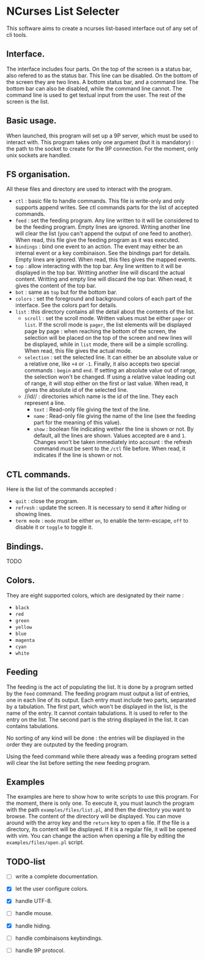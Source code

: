 # NCurses List Selecter
This software aims to create a ncurses list-based interface out of any set of
cli tools.

## Interface.
The interface includes four parts. On the top of the screen is a status bar,
also refered to as the status bar. This line can be disabled. On the bottom of
the screen they are two lines. A bottom status bar, and a command line. The
bottom bar can also be disabled, while the command line cannot. The command
line is used to get textual input from the user. The rest of the screen is the
list.

## Basic usage.
When launched, this program will set up a 9P server, which must be used to
interact with. This program takes only one argument (but it is mandatory) : the
path to the socket to create for the 9P connection. For the moment, only unix
sockets are handled.

## FS organisation.
All these files and directory are used to interact with the program.
 - `ctl` : basic file to handle commands. This file is write-only and only
     supports append writes. See ctl commands parts for the list of accepted
     commands.
 - `feed` : set the feeding program. Any line written to it will be considered
     to be the feeding program. Empty lines are ignored. Writing another line
     will clear the list (you can't append the output of one feed to another).
     When read, this file give the feeding program as it was executed.
 - `bindings` : bind one event to an action. The event may either be an
     internal event or a key combinaison. See the bindings part for details.
     Empty lines are ignored. When read, this files gives the mapped events.
 - `top` : allow interacting with the top bar. Any line written to it will be
     displayed in the top bar. Writting another line will discard the actual
     content. Writting and empty line will discard the top bar. When read, it
     gives the content of the top bar.
 - `bot` : same as `top` but for the bottom bar.
 - `colors` : set the foreground and background colors of each part of the
     interface. See the colors part for details.
 - `list` : this directory contains all the detail about the contents of the
     list.
   - `scroll` : set the scroll mode. Written values must be either `pager` or
       `list`. If the scroll mode is `pager`, the list elements will be
       displayed page by page : when reaching the bottom of the screen, the
       selection will be placed on the top of the screen and new lines will be
       displayed, while in `list` mode, there will be a simple scrolling. When
       read, this file gives the actual mode.
   - `selection` : set the selected line. It can either be an absolute value
       or a relative one, like `+4` or `-1`. Finally, it also accepts two
       special commands : `begin` and `end`. If setting an absolute value out
       of range, the selection won't be changed. If using a relative value
       leading out of range, it will stop either on the first or last value.
       When read, it gives the absolute id of the selected line.
   - //id// : directories which name is the id of the line. They each represent
       a line.
     - `text` : Read-only file giving the text of the line.
     - `name` : Read-only file giving the name of the line (see the feeding
         part for the meaning of this value).
     - `show` : boolean file indicating wether the line is shown or not. By
        default, all the lines are shown. Values accepted are `0` and `1`.
        Changes won't be taken immediately into account : the refresh command
        must be sent to the `/ctl` file before. When read, it indicates if the
        line is shown or not.

## CTL commands.
Here is the list of the commands accepted :
 - `quit` : close the program.
 - `refresh` : update the screen. It is necessary to send it after hiding or
     showing lines.
 - `term mode` : `mode` must be either `on`, to enable the term-escape, `off`
     to disable it or `toggle` to toggle it.

## Bindings.
TODO

## Colors.
They are eight supported colors, which are designated by their name :
 - `black`
 - `red`
 - `green`
 - `yellow`
 - `blue`
 - `magenta`
 - `cyan`
 - `white`

## Feeding
The feeding is the act of populating the list. It is done by a program setted
by the `feed` command. The feeding program must output a list of entries, one
in each line of its output. Each entry must include two parts, separated by a
tabulation. The first part, which won't be displayed in the list, is the name
of the entry. It cannot contain tabulations. It is used to refer to the entry
on the list. The second part is the string displayed in the list. It can
contains tabulations.

No sorting of any kind will be done : the entries will be displayed in the
order they are outputed by the feeding program.

Using the feed command while there already was a feeding program setted will
clear the list before setting the new feeding program.

## Examples
The examples are here to show how to write scripts to use this program. For the
moment, there is only one. To execute it, you must launch the program with the
path `examples/files/list.pl`, and then the directory you want to browse. The
content of the directory will be displayed. You can move around with the arroy
key and the `return` key to open a file. If the file is a directory, its
content will be displayed. If it is a regular file, it will be opened with vim.
You can change the action when opening a file by editing the
`examples/files/open.pl` script.

## TODO-list
 - [ ] write a complete documentation.
 - [X] let the user configure colors.
 - [X] handle UTF-8.
 - [ ] handle mouse.
 - [X] handle hiding.
 - [ ] handle combinaisons keybindings.
 - [ ] handle 9P protocol.

